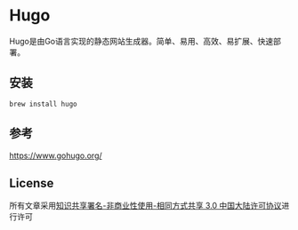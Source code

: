 # Hugo

Hugo是由Go语言实现的静态网站生成器。简单、易用、高效、易扩展、快速部署。


## 安装

`brew install hugo`

## 参考

<https://www.gohugo.org/>

## License

所有文章采用[知识共享署名-非商业性使用-相同方式共享 3.0 中国大陆许可协议](https://creativecommons.org/licenses/by-nc-sa/3.0/cn/)进行许可

